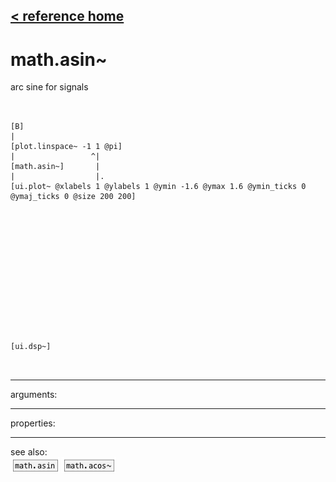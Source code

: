 [< reference home](ceammc_lib.html)
---

# math.asin~


arc sine for signals

```


[B]
|
[plot.linspace~ -1 1 @pi]
|                 ^|
[math.asin~]       |
|                  |.
[ui.plot~ @xlabels 1 @ylabels 1 @ymin -1.6 @ymax 1.6 @ymin_ticks 0 @ymaj_ticks 0 @size 200 200]














[ui.dsp~]

            
```

---
arguments:


---
properties:


---
see also:<br>
[![math.asin](img/object_math.asin.png)](math.asin.html)
[![math.acos~](img/object_math.acos~.png)](math.acos~.html)
